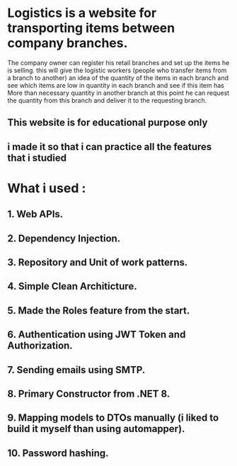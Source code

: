 # **Logistics is a website for transporting items between company branches.**

The company owner can register his retail branches and set up the items he is selling.
this will give the logistic workers (people who transfer items from a branch to another) 
an idea of the quantity of the items in each branch
and see which items are low in quantity in each branch
and see if this item has More than necessary quantity in another branch
at this point he can request the quantity from this branch
and deliver it to the requesting branch.

## This website is for educational purpose only 
## i made it so that i can practice all the features that i studied

# What i used :
## 1. Web APIs.
## 2. Dependency Injection.
## 3. Repository and Unit of work patterns.
## 4. Simple Clean Architicture.
## 5. Made the Roles feature from the start.
## 6. Authentication using JWT Token and Authorization.
## 7. Sending emails using SMTP.
## 8. Primary Constructor from .NET 8.
## 9. Mapping models to DTOs manually (i liked to build it myself than using automapper).
## 10. Password hashing.
